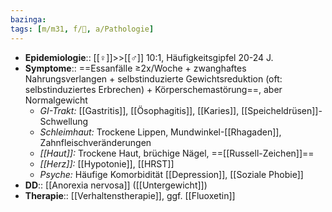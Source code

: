 ```yaml
---
bazinga: 
tags: [m/m31, f/💭, a/Pathologie]
---
```

- **Epidemiologie**:: [[♀]]>>[[♂]] 10:1, Häufigkeitsgipfel 20-24 J.
- **Symptome**:: ==Essanfälle ≥2x/Woche + zwanghaftes Nahrungsverlangen + selbstinduzierte Gewichtsreduktion (oft: selbstinduziertes Erbrechen) + Körperschemastörung==, aber Normalgewicht
	- *GI-Trakt:* [[Gastritis]], [[Ösophagitis]], [[Karies]], [[Speicheldrüsen]]-Schwellung
	- *Schleimhaut:* Trockene Lippen, Mundwinkel-[[Rhagaden]], Zahnfleischveränderungen
	- *[[Haut]]:* Trockene Haut, brüchige Nägel, ==[[Russell-Zeichen]]==
	- *[[Herz]]:* [[Hypotonie]], [[HRST]]
	- *Psyche:* Häufige Komorbidität [[Depression]], [[Soziale Phobie]]
- **DD**:: [[Anorexia nervosa]] ([[Untergewicht]])
- **Therapie**:: [[Verhaltenstherapie]], ggf. [[Fluoxetin]]